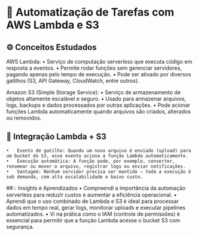 # 🧠 Automatização de Tarefas com AWS Lambda e S3

## ⚙️ Conceitos Estudados

AWS Lambda:
	•	Serviço de computação serverless que executa código em resposta a eventos.
	•	Permite rodar funções sem gerenciar servidores, pagando apenas pelo tempo de execução.
	•	Pode ser ativado por diversos gatilhos (S3, API Gateway, CloudWatch, entre outros).

Amazon S3 (Simple Storage Service):
	•	Serviço de armazenamento de objetos altamente escalável e seguro.
	•	Usado para armazenar arquivos, logs, backups e dados processados por outras aplicações.
	•	Pode acionar funções Lambda automaticamente quando arquivos são criados, alterados ou removidos.

## 🔄 Integração Lambda + S3
	•	Evento de gatilho: Quando um novo arquivo é enviado (upload) para um bucket do S3, esse evento aciona a função Lambda automaticamente.
	•	Execução automática: A função pode, por exemplo, converter, renomear ou mover o arquivo, registrar logs ou enviar notificações.
	•	Vantagem: Nenhum servidor precisa ser mantido — toda a execução é sob demanda, com alta escalabilidade e baixo custo.


##💡 Insights e Aprendizados
	•	Compreendi a importância da automação serverless para reduzir custos e aumentar a eficiência operacional.
    •	Aprendi que o uso combinado de Lambda e S3 é ideal para processar dados em tempo real, gerar logs, monitorar uploads e executar pipelines automatizados.
	•	Vi na prática como o IAM (controle de permissões) é essencial para permitir que a função Lambda acesse o bucket S3 com segurança.
